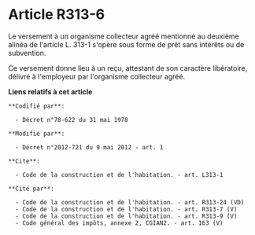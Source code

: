 # Article R313-6

Le versement à un organisme collecteur agréé mentionné au deuxième alinéa de l'article L. 313-1 s'opère sous forme de prêt
sans intérêts ou de subvention. 

Ce versement donne lieu à un reçu, attestant de son caractère libératoire, délivré à l'employeur par l'organisme collecteur
agréé.

**Liens relatifs à cet article**

	**Codifié par**:

	  - Décret n°78-622 du 31 mai 1978

	**Modifié par**:

	  - Décret n°2012-721 du 9 mai 2012 - art. 1

	**Cite**:

	  - Code de la construction et de l'habitation. - art. L313-1

	**Cité par**:

	  - Code de la construction et de l'habitation. - art. R313-24 (VD)
	  - Code de la construction et de l'habitation. - art. R313-7 (V)
	  - Code de la construction et de l'habitation. - art. R313-9 (V)
	  - Code général des impôts, annexe 2, CGIAN2. - art. 163 (V)
